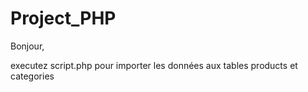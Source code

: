 # Project_PHP

Bonjour, 

executez script.php pour importer les données aux tables products et categories
